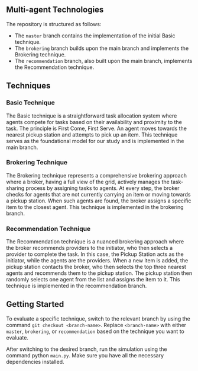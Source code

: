 ## Multi-agent Technologies

The repository is structured as follows:
- The `master` branch contains the implementation of the initial Basic technique.
- The `brokering` branch builds upon the main branch and implements the Brokering technique.
- The `recommendation` branch, also built upon the main branch, implements the Recommendation technique.


## Techniques
### Basic Technique
The Basic technique is a straightforward task allocation system where agents compete for tasks based on their availability and proximity to the task. The principle is First Come, First Serve. An agent moves towards the nearest pickup station and attempts to pick up an item. This technique serves as the foundational model for our study and is implemented in the main branch.

### Brokering Technique
The Brokering technique represents a comprehensive brokering approach where a broker, having a full view of the grid, actively manages the task-sharing process by assigning tasks to agents. At every step, the broker checks for agents that are not currently carrying an item or moving towards a pickup station. When such agents are found, the broker assigns a specific item to the closest agent. This technique is implemented in the brokering branch.

### Recommendation Technique
The Recommendation technique is a nuanced brokering approach where the broker recommends providers to the initiator, who then selects a provider to complete the task. In this case, the Pickup Station acts as the initiator, while the agents are the providers. When a new item is added, the pickup station contacts the broker, who then selects the top three nearest agents and recommends them to the pickup station. The pickup station then randomly selects one agent from the list and assigns the item to it. This technique is implemented in the recommendation branch.

## Getting Started
To evaluate a specific technique, switch to the relevant branch by using the command `git checkout <branch-name>`. Replace `<branch-name>` with either `master`, `brokering`, or `recommendation` based on the technique you want to evaluate.

After switching to the desired branch, run the simulation using the command python `main.py`. Make sure you have all the necessary dependencies installed.
